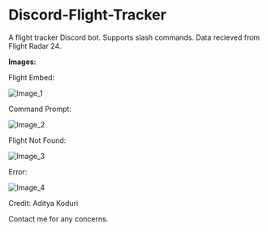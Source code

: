 # Discord-Flight-Tracker
A flight tracker Discord bot. Supports slash commands. Data recieved from Flight Radar 24.

**Images:**

Flight Embed:

![Image_1](https://user-images.githubusercontent.com/80074372/210478655-ad6f428c-2887-446a-a0d0-cff017acb6b3.png)

Command Prompt:

![Image_2](https://user-images.githubusercontent.com/80074372/210478699-c6452d34-2aec-4305-8027-d0b0791bbf9f.png)

Flight Not Found:

![Image_3](https://user-images.githubusercontent.com/80074372/210478729-95324d43-bd95-494f-8b0d-7faf56cc25ed.png)

Error:

![Image_4](https://user-images.githubusercontent.com/80074372/210478842-dc60041c-16d2-4e88-8033-c1aa77f3420a.png)

Credit:
Aditya Koduri

Contact me for any concerns.
